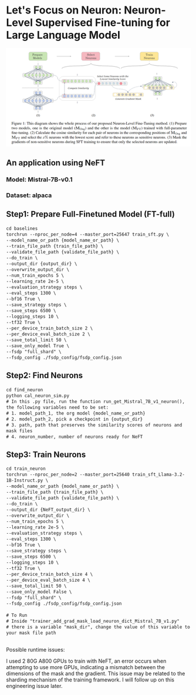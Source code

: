 # Let's Focus on Neuron: Neuron-Level Supervised Fine-tuning for Large Language Model


<img src = src/main_pic.png>

## An application using NeFT
### Model: Mistral-7B-v0.1
### Dataset: alpaca
## Step1: Prepare Full-Finetuned Model (FT-full)

```shell
cd baselines
torchrun --nproc_per_node=4 --master_port=25647 train_sft.py \
--model_name_or_path {model_name_or_path} \
--train_file_path {train_file_path} \
--validate_file_path {validate_file_path} \
--do_train \
--output_dir {output_dir} \
--overwrite_output_dir \
--num_train_epochs 5 \
--learning_rate 2e-5 \
--evaluation_strategy steps \
--eval_steps 1300 \
--bf16 True \
--save_strategy steps \
--save_steps 6500 \
--logging_steps 10 \
--tf32 True \
--per_device_train_batch_size 2 \
--per_device_eval_batch_size 2 \
--save_total_limit 50 \
--save_only_model True \
--fsdp "full_shard" \
--fsdp_config ./fsdp_config/fsdp_config.json
```

## Step2: Find Neurons
```shell
cd find_neuron
python cal_neuron_sim.py
# In this .py file, run the function run_get_Mistral_7B_v1_neuron(), the following variables need to be set:
# 1. model_path_1, the org model {model_name_or_path}
# 2. model_path_2, pick a checkpoint in {output_dir}
# 3. path, path that preserves the similarity scores of neurons and mask files
# 4. neuron_number, number of neurons ready for NeFT
```

## Step3: Train Neurons
```shell
cd train_neuron
torchrun --nproc_per_node=2 --master_port=25640 train_sft_Llama-3.2-1B-Instruct.py \
--model_name_or_path {model_name_or_path} \
--train_file_path {train_file_path} \
--validate_file_path {validate_file_path} \
--do_train \
--output_dir {NeFT_output_dir} \
--overwrite_output_dir \
--num_train_epochs 5 \
--learning_rate 2e-5 \
--evaluation_strategy steps \
--eval_steps 1300 \
--bf16 True \
--save_strategy steps \
--save_steps 6500 \
--logging_steps 10 \
--tf32 True \
--per_device_train_batch_size 4 \
--per_device_eval_batch_size 4 \
--save_total_limit 50 \
--save_only_model False \
--fsdp "full_shard" \
--fsdp_config ./fsdp_config/fsdp_config.json

# To Run 
# Inside "trainer_add_grad_mask_load_neuron_dict_Mistral_7B_v1.py"
# there is a variable "mask_dir", change the value of this variable to your mask file path


```

Possible runtime issues:

I used 2 80G A800 GPUs to train with NeFT, an error occurs when attempting to use more GPUs, indicating a mismatch between the dimensions of the mask and the gradient. This issue may be related to the sharding mechanism of the training framework. I will follow up on this engineering issue later.

